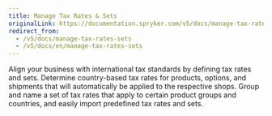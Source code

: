 ```yaml
---
title: Manage Tax Rates & Sets
originalLink: https://documentation.spryker.com/v5/docs/manage-tax-rates-sets
redirect_from:
  - /v5/docs/manage-tax-rates-sets
  - /v5/docs/en/manage-tax-rates-sets
---
```


Align your business with international tax standards by defining tax rates and sets. Determine country-based tax rates for products, options, and shipments that will automatically be applied to the respective shops. Group and name a set of tax rates that apply to certain product groups and countries, and easily import predefined tax rates and sets.
